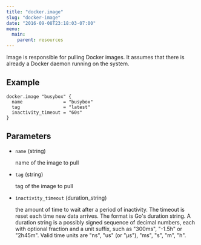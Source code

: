```yaml
---
title: "docker.image"
slug: "docker-image"
date: "2016-09-08T23:18:03-07:00"
menu:
  main:
    parent: resources
---
```



Image is responsible for pulling Docker images. It assumes that there is
already a Docker daemon running on the system.


## Example

```hcl
docker.image "busybox" {
  name               = "busybox"
  tag                = "latest"
  inactivity_timeout = "60s"
}

```


## Parameters

- `name` (string)

  name of the image to pull

- `tag` (string)

  tag of the image to pull

- `inactivity_timeout` (duration_string)

  the amount of time to wait after a period of inactivity. The timeout is
reset each time new data arrives. The format is Go's duration string. A
duration string is a possibly signed sequence of decimal numbers, each with
optional fraction and a unit suffix, such as "300ms", "-1.5h" or "2h45m".
Valid time units are "ns", "us" (or "µs"), "ms", "s", "m", "h".


